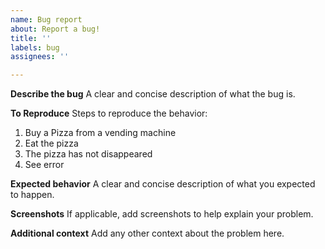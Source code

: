 ```yaml
---
name: Bug report
about: Report a bug!
title: ''
labels: bug
assignees: ''

---
```

<!-- To automatically tag this issue, add the uppercase label surrounded by brackets in the description, for example: [BUG - MINOR] -->

**Describe the bug**
A clear and concise description of what the bug is.

**To Reproduce**
Steps to reproduce the behavior:
1. Buy a Pizza from a vending machine
2. Eat the pizza
3. The pizza has not disappeared
4. See error

**Expected behavior**
A clear and concise description of what you expected to happen.

**Screenshots**
If applicable, add screenshots to help explain your problem.

**Additional context**
Add any other context about the problem here.
